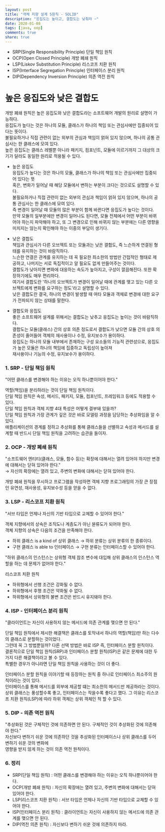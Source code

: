 ```yaml
---
layout: post
title: "객체 지향 설계 5원칙 - SOLID"
description: "응집도는 높이고, 결합도는 낮춰라 ~"
date: 2020-01-08
tags: [java, oop]
comments: true
share: true
---
```

   
- SRP(Single Responsibility Principle) 단일 책임 원칙   
- OCP(Open Closed Principle) 개방 폐쇄 원칙   
- LSP(Liskov Substitution Principle) 리스코프 치환 원칙   
- ISP(Interface Segregation Principle) 인터페이스 분리 원칙    
- DIP(Dependency Inversion Principle) 의존 역전 원칙   

# 높은 응집도와 낮은 결합도   
개방 폐쇄 원칙은 높은 응집도와 낮은 결합도라는 소프트웨어 개발의 원리로 설명이 가능하다.   
응집도가 높다는 것은 하나의 모듈, 클래스가 하나의 책임 또는 관심사에만 집중되어 있다는 뜻이다.    
불필요하거나 직접 관련이 없는 외부의 관심과 책임이 얽혀 있지 않으며, 하나의 공통 관심사는 한 클래스에 모여 있다.   
높은 응집도는 클래스 레벨뿐 아니라 패키지, 컴포넌트, 모듈에 이르기까지 그 대상의 크기가 달라도 동일한 원리로 적용될 수 있다.   

- 높은 응집도   
응집도가 높다는 것은 하나의 모듈, 클래스가 하나의 책임 또는 관심사에만 집중되어 있다는 뜻   
혹은, 변화가 일어날 때 해당 모듈에서 변하는 부분이 크다는 것으로도 설명할 수 있다.     
불필요하거나 직접 관련이 없는 외부의 관심과 책임이 얽혀 있지 않으며, 하나의 공통 관심사는 한 클래스에 모여 있다.   
즉 변경이 일어날 때 모듈의 많은 부분이 함께 바뀐다면 응집도가 높다는 것이다.   
만약 모듈의 일부분에만 변경이 일어나도 된다면, 모듈 전체에서 어떤 부분이 바뀌어야 하는지 파악해야 하고, 
또 그 변경으로 인해 바뀌지 않는 부분에는 다른 영향을 미치지는 않는지 확인해야 하는 이중의 부담이 생기다.   

- 낮은 결합도   
책임과 관심사가 다른 오브젝트 또는 모듈과는 낮은 결합도, 즉 느슨하게 연결된 형태를 유지하는 것이 바람직하다.    
느슨한 연결은 관계를 유지하는 데 꼭 필요한 최소한의 방법만 간접적인 형태로 제공하고, 나머지는 서로 독집적이고 알 필요도 없게 만들어주는 것이다.      
결합도가 낮아지면 변화에 대응하는 속도가 높아지고, 구성이 깔끔해진다. 또한 확장하기에도 매우 편리하다.   
여기서 결합도란 '하나의 오브젝트가 변경이 일어날 때에 관계를 맺고 있는 다른 오브젝트에게 변화를 요구하는 정도'라고 설명할 수 있다.   
낮은 결합도란 결국, 하나의 변경이 발생할 때 여타 모듈과 객체로 변경에 대한 요구가 전파되지 않는 상태를 말한다.   

- 결합도와 응집도   
좋은 소프트웨어 설계를 위해서는 결합도는 낮추고 응집도는 높이는 것이 바람직하다.   
결합도는 모듈(클래스) 간의 상호 의존 정도로서 결합도가 낮으면 모듈 간의 상호 의존성이 줄어들어 객체의 재사용이나 수정, 유지보수가 용이하다.   
응집도는 하나의 모듈 내부에서 존재하는 구성 요소들의 기능적 관련성으로, 응집도가 높은 모듈은 하나의 책임에 집중하고 독립성이 높아져   
재사용이나 기능의 수정, 유지보수가 용이하다.   


### 1. SRP - 단일 책임 원칙        
"어떤 클래스를 변경해야 하는 이유는 오직 하나뿐이어야 한다."       
  
역할(책임)을 분리하라는 것이 단일 책임 원칙이다.   
단일 책임 원칙은 속성, 메서드, 패키지, 모듈, 컴포넌트, 프레임워크 등에도 적용할 수 있다.   
단일 책임 원칙과 객체 지향 4대 특성은 어떻게 결부돼 있을까?  
단일 책임 원칙과 가장 관계가 깊은 것은 바로 모델링 과정을 담당하는 추상화임을 알 수 있다.   
애플리케이션의 경계를 정하고 추상화를 통해 클래스들을 선별하고 속성과 메서드를 설계할 때 반드시 단일 책임 원칙을 고려하는 습관을 들이자.     


### 2. OCP - 개방 폐쇄 원칙     
"소프트웨어 엔티티(클래스, 모듈, 함수 등)는 확장에 대해서는 열려 있어야 하지만 변경에 대해서는 닫혀 있어야 한다."  
→ 자신의 확장에는 열려 있고, 주변의 변화에 대해서는 닫혀 있어야 한다.   

개방 폐쇄 원칙을 무시하고 프로그램을 작성하면 객체 지향 프로그래밍의 가장 큰 장점인 유연성, 재사용성, 유지보수성 등을 얻을 수 없다.     


### 3. LSP - 리스코프 치환 원칙    
"서브 타입은 언제나 자신의 기반 타입으로 교체할 수 있어야 한다." 
  
객체 지향에서의 상속은 조직도나 계층도가 아닌 뷴류도가 되어야 한다.   
객체 지향의 상속은 다음의 조건을 만족해야 한다.   
- 하위 클래스 is a kind of 상위 클래스 → 하위 분류는 상위 분류의 한 종류이다.   
- 구현 클래스 is able to 인터페이스 → 구현 분류는 인터페이스할 수 있어야 한다.   

"하위 클래스의 인스턴스는 상위형 객체 참조 변수에 대입해 상위 클래스의 인스턴스 역할을 하는 데 문제가 없어야 한다."  

리스코프 치환 원칙    
- 하위형에서 선행 조건은 강화될 수 없다.   
- 하위형에서 후행 조건은 약화될 수 없다.   
- 하위형에서 상위형의 불변 조건은 반드시 유지돼야 한다.   


### 4. ISP - 인터페이스 분리 원칙   
"클라이언트는 자신이 사용하지 않는 메서드에 의존 관계를 맺으면 안 된다."    

단일 책임 원칙에서 제시한 해결책은 클래스를 토막내서 하나의 역할(책임)만 하는 다수의 클래스로 분할하는 것이었다.   
그런데 꼭 그 방법뿐일까? 다른 선택 방법은 바로 ISP 즉, 인터페이스 분할 원칙이다.   
결론적으로 단일 책임 원칙(SRP)과 인터페이스 분할 원칙(ISP)은 같은 문제에 대한 두 가지 다른 해결책이라고 볼 수 있다.   
특별한 경우가 아니라면 단일 책임 원칙을 사용하는 것이 더 좋다.   

인터페이스 분할 원칙을 이야기할 때 등장하는 원칙 중 하나로 인터페이스 최소주의 원칙이라는 것이 있다.   
인터페이스를 통해 메서드를 외부에 제공할 떄는 최소한의 메서드만 제공하라는 것이다.   
상위 클래스는 풍성할수록 좋고, 인터페이스는 작을수록 좋다고 했다. 그 이유는 리스코프 치환 원칙(LSP)에 따라 하위 객체는 상위 객체인 척 할 수 있다.   


### 5. DIP - 의존 역전 원칙   
"추상화된 것은 구체적인 것에 의존하면 안 된다. 구체적인 것이 추상화된 것에 의존해야 한다."  
자신보다 변하기 쉬운 것에 의존하던 것을 추상화된 인터페이스나 상위 클래스를 두어 변하기 쉬운 것의 변화에   
영향을 받지 않게 하는 것이 의존 역전 원칙이다.   


### 6. 정리   
- SRP(단일 책임 원칙) : 어떤 클래스를 변경해야 하는 이유는 오직 하나뿐이어야 한다.   
- OCP(개방 폐쇄 원칙) : 자신의 확장에는 열려 있고, 주변의 변화에 대해서는 닫혀 있어야 한다.    
- LSP(리스코프 치환 원칙) : 서브 타입은 언제나 자신의 기반 타입으로 교체할 수 있어야 한다.    
- ISP(인터페이스 분리 원칙) : 클라이언트는 자신이 사용하지 않는 메서드에 의존 관계를 맺으면 안 된다.       
- DIP(역전 의존 원칙) : 자신보다 변하기 쉬운 것에 의존하지 마라.    


